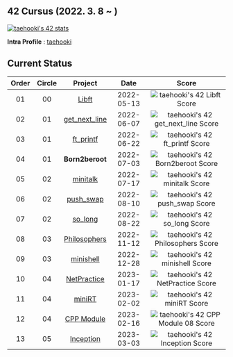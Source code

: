 ## 42 Cursus (2022. 3. 8 ~ )

[![taehooki's 42 stats](https://badge42.vercel.app/api/v2/cl483snt4000609l4nj83utaq/stats?cursusId=21&coalitionId=85)](https://profile.intra.42.fr/users/taehooki)

**Intra Profile** : [taehooki](https://profile.intra.42.fr/users/taehooki)

## Current Status

|Order|Circle|Project|Date|Score|
|:---:|:---:|:---:|:---:|:---:|
|01|00|[Libft](https://github.com/23tae/42-libft)|2022-05-13|![taehooki's 42 Libft Score](https://badge42.vercel.app/api/v2/cl483snt4000609l4nj83utaq/project/2524616)|
|02|01|[get_next_line](https://github.com/23tae/42-get_next_line)|2022-06-07|![taehooki's 42 get_next_line Score](https://badge42.vercel.app/api/v2/cl483snt4000609l4nj83utaq/project/2610121)|
|03|01|[ft_printf](https://github.com/23tae/42-ft_printf)|2022-06-22|![taehooki's 42 ft_printf Score](https://badge42.vercel.app/api/v2/cl483snt4000609l4nj83utaq/project/2631413)|
|04|01|**Born2beroot**|2022-07-03|![taehooki's 42 Born2beroot Score](https://badge42.vercel.app/api/v2/cl483snt4000609l4nj83utaq/project/2644593)|
|05|02|[minitalk](https://github.com/23tae/42-minitalk)|2022-07-17|![taehooki's 42 minitalk Score](https://badge42.vercel.app/api/v2/cl483snt4000609l4nj83utaq/project/2670581)|
|06|02|[push_swap](https://github.com/23tae/42-push_swap)|2022-08-10|![taehooki's 42 push_swap Score](https://badge42.vercel.app/api/v2/cl483snt4000609l4nj83utaq/project/2716111)|
|07|02|[so_long](https://github.com/23tae/42-so_long)|2022-08-22|![taehooki's 42 so_long Score](https://badge42.vercel.app/api/v2/cl483snt4000609l4nj83utaq/project/2736884)|
|08|03|[Philosophers](https://github.com/23tae/42-philosophers)|2022-11-12|![taehooki's 42 Philosophers Score](https://badge42.vercel.app/api/v2/cl483snt4000609l4nj83utaq/project/2811868)|
|09|03|[minishell](https://github.com/23tae/42-minishell)|2022-12-28|![taehooki's 42 minishell Score](https://badge42.vercel.app/api/v2/cl483snt4000609l4nj83utaq/project/2880785)|
|10|04|[NetPractice](https://github.com/23tae/42-netpractice)|2023-01-17|![taehooki's 42 NetPractice Score](https://badge42.vercel.app/api/v2/cl483snt4000609l4nj83utaq/project/2929804)|
|11|04|[miniRT](https://github.com/23tae/42-minirt)|2023-02-02|![taehooki's 42 miniRT Score](https://badge42.vercel.app/api/v2/cl483snt4000609l4nj83utaq/project/2956546)|
|12|04|[CPP Module](https://github.com/23tae/42-cpp-module)|2023-02-16|![taehooki's 42 CPP Module 08 Score](https://badge42.vercel.app/api/v2/cl483snt4000609l4nj83utaq/project/2984305)|
|13|05|[Inception](https://github.com/23tae/42-inception)|2023-03-03|![taehooki's 42 Inception Score](https://badge42.vercel.app/api/v2/cl483snt4000609l4nj83utaq/project/2991079)|

